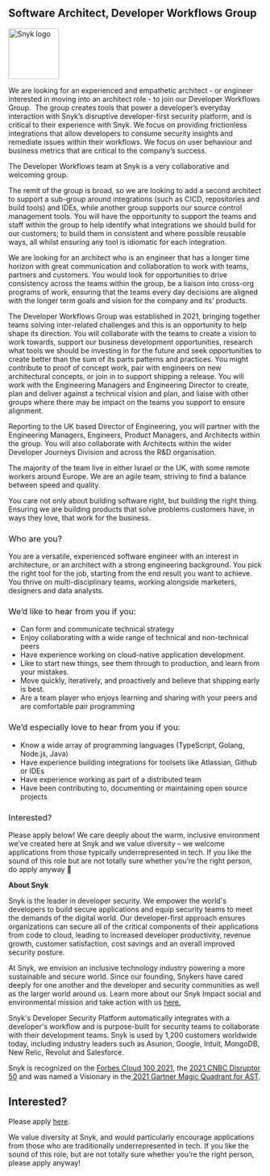 Software Architect, Developer Workflows Group
---

<img src="https://res.cloudinary.com/snyk/image/upload/v1537345894/press-kit/brand/logo-black.png" width="100" alt="Snyk logo" />

<p><span style="font-weight: 400;">We are looking for an experienced and empathetic architect - or engineer interested in moving into an architect role - to join our Developer Workflows Group.&nbsp; The group creates tools that power a developer’s everyday interaction with Snyk’s disruptive developer-first security platform, and is critical to their experience with Snyk. We focus on providing frictionless integrations that allow developers to consume security insights and remediate issues within their workflows. We focus on user behaviour and business metrics that are critical to the company’s success.</span></p>
<p><span style="font-weight: 400;">The Developer Workflows team at Snyk is a very collaborative and welcoming group.&nbsp;</span></p>
<p><span style="font-weight: 400;">The remit of the group is broad, so we are looking to add a second architect to support a sub-group around integrations (such as CICD, repositories and build tools) and IDEs, while another group supports our source control management tools. You will have the opportunity to support the teams and staff within the group to help identify what integrations we should build for our customers; to build them in consistent and where possible reusable ways, all whilst ensuring any tool is idiomatic for each integration.</span></p>
<p><span style="font-weight: 400;">We are looking for an architect who is an engineer that has a longer time horizon with great communication and collaboration to work with teams, partners and customers. You would look for opportunities to drive consistency across the teams within the group, be a liaison into cross-org programs of work, ensuring that the teams every day decisions are aligned with the longer term goals and vision for the company and its’ products.&nbsp;</span></p>
<p><span style="font-weight: 400;">The Developer Workflows Group was established in 2021, bringing together teams solving inter-related challenges and this is an opportunity to help shape its direction. You will collaborate with the teams to create a vision to work towards, support our business development opportunities, research what tools we should be investing in for the future and seek opportunities to create better than the sum of its parts patterns and practices. You might contribute to proof of concept work, pair with engineers on new architectural concepts, or join in to support shipping a release. You will work with the Engineering Managers and Engineering Director to create, plan and deliver against a technical vision and plan, and liaise with other groups where there may be impact on the teams you support to ensure alignment.&nbsp;</span></p>
<p><span style="font-weight: 400;">Reporting to the UK based Director of Engineering, you will partner with the Engineering Managers, Engineers, Product Managers, and Architects within the group. You will also collaborate with Architects within the wider Developer Journeys Division and across the R&amp;D organisation.&nbsp;&nbsp;</span></p>
<p><span style="font-weight: 400;">The majority of the team live in either Israel or the UK, with some remote workers around Europe. We are an agile team, striving to find a balance between speed and quality.&nbsp;</span></p>
<p><span style="font-weight: 400;">You care not only about building software right, but building the right thing. Ensuring we are building products that solve problems customers have, in ways they love, that work for the business.&nbsp;</span></p>
<h3><span style="font-weight: 400;">Who are you?</span></h3>
<p><span style="font-weight: 400;">You are a versatile, experienced software engineer with an interest in architecture, or an architect with a strong engineering background. You pick the right tool for the job, starting from the end result you want to achieve. You thrive on multi-disciplinary teams, working alongside marketers, designers and data analysts.</span></p>
<h3><span style="font-weight: 400;">We’d like to hear from you if you:</span></h3>
<ul>
<li style="font-weight: 400;"><span style="font-weight: 400;">Can form and communicate technical strategy</span></li>
<li style="font-weight: 400;"><span style="font-weight: 400;">Enjoy collaborating with a wide range of technical and non-technical peers</span></li>
<li style="font-weight: 400;"><span style="font-weight: 400;">Have experience working on cloud-native application development.</span></li>
<li style="font-weight: 400;"><span style="font-weight: 400;">Like to start new things, see them through to production, and learn from your mistakes.</span></li>
<li style="font-weight: 400;"><span style="font-weight: 400;">Move quickly, iteratively, and proactively and believe that shipping early is best.</span></li>
<li style="font-weight: 400;"><span style="font-weight: 400;">Are a team player who enjoys learning and sharing with your peers and are comfortable pair programming</span></li>
</ul>
<h3><span style="font-weight: 400;">We’d especially love to hear from you if you:</span></h3>
<ul>
<li style="font-weight: 400;"><span style="font-weight: 400;">Know a wide array of programming languages (TypeScript, Golang, Node.js, Java)</span></li>
<li style="font-weight: 400;"><span style="font-weight: 400;">Have experience building integrations for toolsets like Atlassian, Github or IDEs</span></li>
<li style="font-weight: 400;"><span style="font-weight: 400;">Have experience working as part of a distributed team</span></li>
<li style="font-weight: 400;"><span style="font-weight: 400;">Have been contributing to, documenting or maintaining open source projects</span></li>
</ul>
<h3><span style="font-weight: 400;">Interested?</span></h3>
<p><span style="font-weight: 400;">Please apply below! We care deeply about the warm, inclusive environment we’ve created here at Snyk and we value diversity – we welcome applications from those typically underrepresented in tech. If you like the sound of this role but are not totally sure whether you’re the right person, do apply anyway 🙂</span></p><div class="content-conclusion"><p><strong>About Snyk</strong></p>
<p><span style="font-weight: 400;">Snyk is the leader in developer security. We empower the world's developers to build secure applications and equip security teams to meet the demands of the digital world. Our developer-first approach ensures organizations can secure all of the critical components of their applications from code to cloud, leading to increased developer productivity, revenue growth, customer satisfaction, cost savings and an overall improved security posture.&nbsp;</span></p>
<p><span style="font-weight: 400;">At Snyk, we envision an inclusive technology industry powering a more sustainable and secure world.</span> <span style="font-weight: 400;">Since our founding, Snykers have cared deeply for one another and the developer and security communities as well as the larger world around us. Learn more about our Snyk Impact social and environmental mission and take action with us </span><a href="https://snyk.io/about/snyk-impact/"><span style="font-weight: 400;">here.</span></a></p>
<p><span style="font-weight: 400;">Snyk's Developer Security Platform automatically integrates with a developer's workflow and is purpose-built for security teams to collaborate with their development teams. Snyk is used by 1,200 customers worldwide today, including industry leaders such as Asurion, Google, Intuit, MongoDB, New Relic, Revolut and Salesforce.</span></p>
<p><span style="font-weight: 400;">Snyk is recognized on the </span><a href="https://www.forbes.com/cloud100/#6f24b5ba5f94"><span style="font-weight: 400;">Forbes Cloud 100 2021</span></a><span style="font-weight: 400;">, the </span><a href="https://www.cnbc.com/2021/05/25/these-are-the-2021-cnbc-disruptor-50-companies.html"><span style="font-weight: 400;">2021 CNBC Disruptor 50</span></a><span style="font-weight: 400;"> and was named a Visionary in the</span><a href="https://snyk.io/blog/snyk-visionary-2021-gartner-magic-quadrant-for-ast/"><span style="font-weight: 400;"> 2021 Gartner Magic Quadrant for AST</span></a><span style="font-weight: 400;">.</span></p></div>

Interested?
---

Please apply [here](https://boards.greenhouse.io/snyk/jobs/5836159002#app).

We value diversity at Snyk, and would particularly encourage applications from those who are traditionally underrepresented in tech.
If you like the sound of this role, but are not totally sure whether you’re the right person, please apply anyway!
